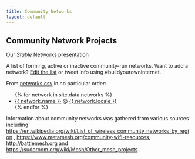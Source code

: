 ```yaml
---
title: Community Networks
layout: default
---
```

## Community Network Projects
[Our _Stable_ Networks presentation](https://cryptpad.fr/slide/#/2/slide/view/Q7uOjmo75Ua4R+L5Scjug9doHfl52XGMdRu2frmTWQk/)  

A list of <span class='forming'>forming</span>, <span class='active'>active</span> or <span class='inactive'>inactive</span> community-run networks. Want to add a network? [Edit the list](https://github.com/buildyourowninternet/buildyourowninternet.github.io/edit/master/_data/networks.csv) or tweet info using #buildyourowninternet. 

From [networks.csv](https://github.com/buildyourowninternet/buildyourowninternet.github.io/blob/master/_data/networks.csv) in no particular order:

<ul>
{% for network in site.data.networks %}
  <li class="{{ network.status }}"><a href="{{ network.url }}" target="_blank">{{ network.name }}</a> @ <a href="{{ network.localeId }}" target="_blank">{{ network.locale }}</a></li>
{% endfor %}
</ul>

Information about community networks was gathered from various sources including <https://en.wikipedia.org/wiki/List_of_wireless_community_networks_by_region> , <https://www.metamesh.org/community-wifi-resources>, <http://battlemesh.org> and <https://sudoroom.org/wiki/Mesh/Other_mesh_projects> .

